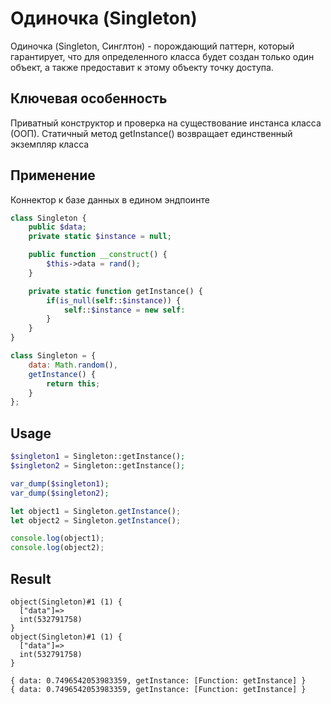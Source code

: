 # Одиночка (Singleton)

Одиночка (Singleton, Синглтон) - порождающий паттерн, который гарантирует, что для определенного класса будет создан только один объект, а также предоставит к этому объекту точку доступа.

## Ключевая особенность

Приватный конструктор и проверка на существование инстанса класса (ООП).
Статичный метод getInstance() возвращает единственный экземпляр класса

## Применение

Коннектор к базе данных в едином эндпоинте

```php
class Singleton {
    public $data;
    private static $instance = null;

    public function __construct() {
        $this->data = rand();
    }

    private static function getInstance() {
        if(is_null(self::$instance)) {
            self::$instance = new self:
        }
    }
}
```
```js
class Singleton = {
    data: Math.random(),
    getInstance() {
        return this;
    }
};
```

## Usage

```php
$singleton1 = Singleton::getInstance();
$singleton2 = Singleton::getInstance();

var_dump($singleton1);
var_dump($singleton2);
```
```js
let object1 = Singleton.getInstance();
let object2 = Singleton.getInstance();

console.log(object1);
console.log(object2);
```

## Result

```
object(Singleton)#1 (1) {
  ["data"]=>
  int(532791758)
}
object(Singleton)#1 (1) {
  ["data"]=>
  int(532791758)
}
```

```
{ data: 0.7496542053983359, getInstance: [Function: getInstance] }
{ data: 0.7496542053983359, getInstance: [Function: getInstance] }
```

